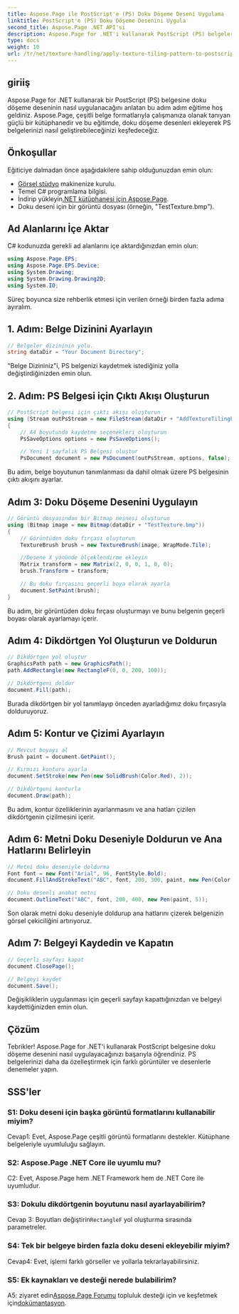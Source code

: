 ```yaml
---
title: Aspose.Page ile PostScript'e (PS) Doku Döşeme Deseni Uygulama
linktitle: PostScript'e (PS) Doku Döşeme Desenini Uygula
second_title: Aspose.Page .NET API'si
description: Aspose.Page for .NET'i kullanarak PostScript (PS) belgelerinizi doku döşeme desenleriyle geliştirin. Yaratıcı bir dokunuş için adım adım kılavuzumuzu izleyin.
type: docs
weight: 10
url: /tr/net/texture-handling/apply-texture-tiling-pattern-to-postscript-ps/
---
```

## giriiş

Aspose.Page for .NET kullanarak bir PostScript (PS) belgesine doku döşeme deseninin nasıl uygulanacağını anlatan bu adım adım eğitime hoş geldiniz. Aspose.Page, çeşitli belge formatlarıyla çalışmanıza olanak tanıyan güçlü bir kütüphanedir ve bu eğitimde, doku döşeme desenleri ekleyerek PS belgelerinizi nasıl geliştirebileceğinizi keşfedeceğiz.

## Önkoşullar

Eğiticiye dalmadan önce aşağıdakilere sahip olduğunuzdan emin olun:

- [Görsel stüdyo](https://visualstudio.microsoft.com/) makinenize kurulu.
- Temel C# programlama bilgisi.
-  İndirip yükleyin[.NET kütüphanesi için Aspose.Page](https://releases.aspose.com/page/net/).
- Doku deseni için bir görüntü dosyası (örneğin, "TestTexture.bmp").

## Ad Alanlarını İçe Aktar

C# kodunuzda gerekli ad alanlarını içe aktardığınızdan emin olun:

```csharp
using Aspose.Page.EPS;
using Aspose.Page.EPS.Device;
using System.Drawing;
using System.Drawing.Drawing2D;
using System.IO;
```

Süreç boyunca size rehberlik etmesi için verilen örneği birden fazla adıma ayıralım.

## 1. Adım: Belge Dizinini Ayarlayın

```csharp
// Belgeler dizininin yolu.
string dataDir = "Your Document Directory";
```

"Belge Dizininiz"i, PS belgenizi kaydetmek istediğiniz yolla değiştirdiğinizden emin olun.

## 2. Adım: PS Belgesi için Çıktı Akışı Oluşturun

```csharp
// PostScript belgesi için çıktı akışı oluşturun
using (Stream outPsStream = new FileStream(dataDir + "AddTextureTilingPattern_outPS.ps", FileMode.Create))
{
    // A4 boyutunda kaydetme seçenekleri oluşturun
    PsSaveOptions options = new PsSaveOptions();

    // Yeni 1 sayfalık PS Belgesi oluştur
    PsDocument document = new PsDocument(outPsStream, options, false);
```

Bu adım, belge boyutunun tanımlanması da dahil olmak üzere PS belgesinin çıktı akışını ayarlar.

## Adım 3: Doku Döşeme Desenini Uygulayın

```csharp
// Görüntü dosyasından bir Bitmap nesnesi oluşturun
using (Bitmap image = new Bitmap(dataDir + "TestTexture.bmp"))
{
    // Görüntüden doku fırçası oluşturun
    TextureBrush brush = new TextureBrush(image, WrapMode.Tile);

    //Desene X yönünde ölçeklendirme ekleyin
    Matrix transform = new Matrix(2, 0, 0, 1, 0, 0);
    brush.Transform = transform;

    // Bu doku fırçasını geçerli boya olarak ayarla
    document.SetPaint(brush);
}
```

Bu adım, bir görüntüden doku fırçası oluşturmayı ve bunu belgenin geçerli boyası olarak ayarlamayı içerir.

## Adım 4: Dikdörtgen Yol Oluşturun ve Doldurun

```csharp
// Dikdörtgen yol oluştur
GraphicsPath path = new GraphicsPath();
path.AddRectangle(new RectangleF(0, 0, 200, 100));

// Dikdörtgeni doldur
document.Fill(path);
```

Burada dikdörtgen bir yol tanımlayıp önceden ayarladığımız doku fırçasıyla dolduruyoruz.

## Adım 5: Kontur ve Çizimi Ayarlayın

```csharp
// Mevcut boyayı al
Brush paint = document.GetPaint();

// Kırmızı konturu ayarla
document.SetStroke(new Pen(new SolidBrush(Color.Red), 2));

// Dikdörtgeni konturla
document.Draw(path);
```

Bu adım, kontur özelliklerinin ayarlanmasını ve ana hatları çizilen dikdörtgenin çizilmesini içerir.

## Adım 6: Metni Doku Deseniyle Doldurun ve Ana Hatlarını Belirleyin

```csharp
// Metni doku deseniyle doldurma
Font font = new Font("Arial", 96, FontStyle.Bold);
document.FillAndStrokeText("ABC", font, 200, 300, paint, new Pen(Color.Black, 2));

// Doku desenli anahat metni
document.OutlineText("ABC", font, 200, 400, new Pen(paint, 5));
```

Son olarak metni doku deseniyle doldurup ana hatlarını çizerek belgenizin görsel çekiciliğini artırıyoruz.

## Adım 7: Belgeyi Kaydedin ve Kapatın

```csharp
// Geçerli sayfayı kapat
document.ClosePage();

// Belgeyi kaydet
document.Save();
```

Değişikliklerin uygulanması için geçerli sayfayı kapattığınızdan ve belgeyi kaydettiğinizden emin olun.

## Çözüm

Tebrikler! Aspose.Page for .NET'i kullanarak PostScript belgesine doku döşeme desenini nasıl uygulayacağınızı başarıyla öğrendiniz. PS belgelerinizi daha da özelleştirmek için farklı görüntüler ve desenlerle denemeler yapın.

## SSS'ler

### S1: Doku deseni için başka görüntü formatlarını kullanabilir miyim?

Cevap1: Evet, Aspose.Page çeşitli görüntü formatlarını destekler. Kütüphane belgeleriyle uyumluluğu sağlayın.

### S2: Aspose.Page .NET Core ile uyumlu mu?

C2: Evet, Aspose.Page hem .NET Framework hem de .NET Core ile uyumludur.

### S3: Dokulu dikdörtgenin boyutunu nasıl ayarlayabilirim?

 Cevap 3: Boyutları değiştirin`RectangleF` yol oluşturma sırasında parametreler.

### S4: Tek bir belgeye birden fazla doku deseni ekleyebilir miyim?

Cevap4: Evet, işlemi farklı görseller ve yollarla tekrarlayabilirsiniz.

### S5: Ek kaynakları ve desteği nerede bulabilirim?

 A5: ziyaret edin[Aspose.Page Forumu](https://forum.aspose.com/c/page/39) topluluk desteği için ve keşfetmek için[dokümantasyon](https://reference.aspose.com/page/net/).
